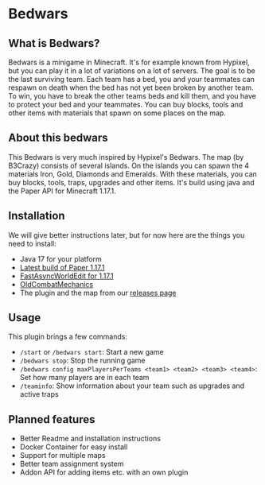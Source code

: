 # Bedwars

## What is Bedwars?
Bedwars is a minigame in Minecraft. It's for example known from Hypixel, but you can play it in a lot of variations on a lot of servers. The goal is to be the last surviving team. Each team has a bed, you and your teammates can respawn on death when the bed has not yet been broken by another team. To win, you have to break the other teams beds and kill them, and you have to protect your bed and your teammates. You can buy blocks, tools and other items with materials that spawn on some places on the map.

## About this bedwars
This Bedwars is very much inspired by Hypixel's Bedwars. The map (by B3Crazy) consists of several islands. On the islands you can spawn the 4 materials Iron, Gold, Diamonds and Emeralds. With these materials, you can buy blocks, tools, traps, upgrades and other items. It's build using java and the Paper API for Minecraft 1.17.1.

## Installation
We will give better instructions later, but for now here are the things you need to install: 
- Java 17 for your platform
- [Latest build of Paper 1.17.1](https://papermc.io/downloads#Paper-1.17)
- [FastAsyncWorldEdit for 1.17.1](https://ci.athion.net/job/FastAsyncWorldEdit-1.17/426/artifact/artifacts/FastAsyncWorldEdit-Bukkit-1.17-426.jar)
- [OldCombatMechanics](https://www.spigotmc.org/resources/oldcombatmechanics-disable-1-9-hit-cooldown.19510/)
- The plugin and the map from our [releases page](https://github.com/bennetrr/bedwars/releases)

## Usage
This plugin brings a few commands:
- `/start` or `/bedwars start`: Start a new game
- `/bedwars stop`: Stop the running game
- `/bedwars config maxPlayersPerTeams <team1> <team2> <team3> <team4>`: Set how many players are in each team
- `/teaminfo`: Show information about your team such as upgrades and active traps

## Planned features
- Better Readme and installation instructions
- Docker Container for easy install
- Support for multiple maps
- Better team assignment system
- Addon API for adding items etc. with an own plugin